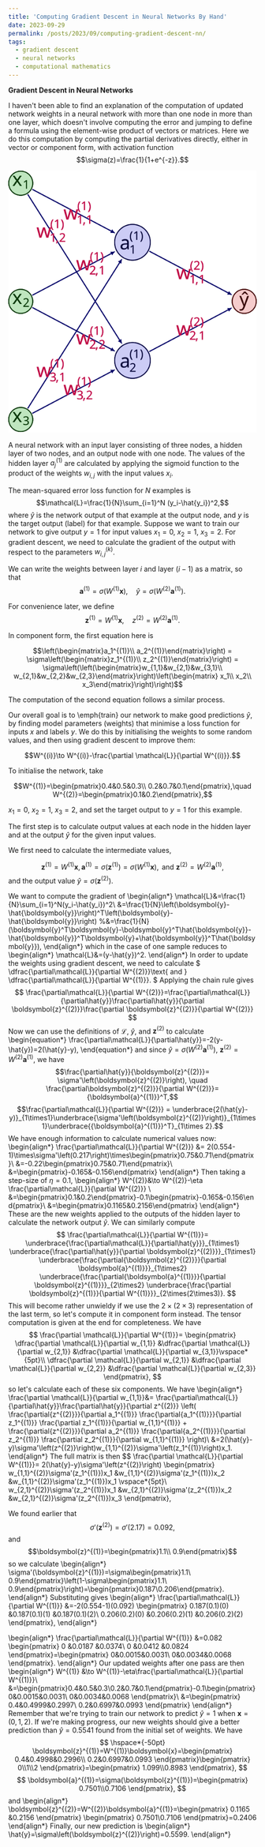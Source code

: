 ```yaml
---
title: 'Computing Gradient Descent in Neural Networks By Hand'
date: 2023-09-29
permalink: /posts/2023/09/computing-gradient-descent-nn/
tags:
  - gradient descent
  - neural networks
  - computational mathematics
---
```


**Gradient Descent in Neural Networks**

I haven't been able to find an explanation of the computation of updated network weights in a neural network with more than one node in more than one layer, which doesn't involve computing the error and jumping to define a formula using the element-wise product of vectors or matrices. 
Here we do this computation by computing the partial derivatives directly, either in vector or component form, with activation function $$\sigma(z)=\frac{1}{1+e^{-z}}.$$

![A simple neural network](nn.svg)

A neural network with an input layer consisting of three nodes, a hidden layer of two nodes, and an output node with one node. The values of the hidden layer $a_j^{(1)}$ are calculated by applying the sigmoid function to the product of the weights $w_{i,j}$ with the input values $x_i$.

The mean-squared error loss function for $N$ examples is $$\mathcal{L}=\frac{1}{N}\sum_{i=1}^N (y_i-\hat{y_i})^2,$$ where $\hat{y}$ is the network output of that example at the output node, and $y$ is the  target output (label) for that example.
Suppose we want to train our network to give output $y=1$ for input values $x_1=0$, $x_2=1$, $x_3=2$. For gradient descent, we need to calculate the gradient of the output with respect to the parameters $w_{i,j}^{(k)}$.

We can write the weights between layer $i$ and layer $(i-1)$ as a matrix, so that $$\boldsymbol{a}^{(1)}=\sigma(W^{(1)}\boldsymbol{x}), \quad \hat{y}=\sigma(W^{(2)}\boldsymbol{a}^{(1)}).$$


For convenience later, we define $$\boldsymbol{z}^{(1)}=W^{(1)}\boldsymbol{x}, \quad z^{(2)}=W^{(2)}\boldsymbol{a}^{(1)}.$$

In component form, the first equation here is

$$\left(\begin{matrix}a_1^{(1)}\\ 
a_2^{(1)}\end{matrix}\right) = \sigma\left(\begin{matrix}z_1^{(1)}\\ 
z_2^{(1)}\end{matrix}\right) = \sigma\left(\left(\begin{matrix}w_{1,1}&w_{2,1}&w_{3,1}\\
w_{2,1}&w_{2,2}&w_{2,3}\end{matrix}\right)\left(\begin{matrix}
x_1\\ 
x_2\\ 
x_3\end{matrix}\right)\right)$$

The computation of the second equation follows a similar process.

Our overall goal is to \emph{train} our network to make good predictions $\hat{y}$, by finding model parameters (weights) that minimise a loss function for inputs $x$ and labels $y$.
We do this by initialising the weights to some random values, and then using gradient descent to improve them:

$$W^{(i)}\to W^{(i)}-\frac{\partial \mathcal{L}}{\partial W^{(i)}}.$$

To initialise the network, take 

$$W^{(1)}=\begin{pmatrix}0.4&0.5&0.3\\ 0.2&0.7&0.1\end{pmatrix},\quad W^{(2)}=\begin{pmatrix}0.1&0.2\end{pmatrix},$$

$x_1=0$, $x_2=1$, $x_3=2$, and set the target output to $y=1$ for this example.

The first step is to calculate output values at each node in the hidden layer and at the output $\hat{y}$ for the given input values.

We first need to calculate the intermediate values, 

$$ \boldsymbol{z}^{(1)}=W^{(1)}\boldsymbol{x},\, \boldsymbol{a}^{(1)}=\sigma(\boldsymbol{z}^{(1)})=\sigma\left(W^{(1)}\boldsymbol{x}\right), \text{ and } \boldsymbol{z}^{(2)}=W^{(2)}\boldsymbol{a}^{(1)},$$
and the output value $\hat{y}=\sigma(\boldsymbol{z}^{(2)}).%=W^{(2)}\boldsymbol{a}^{(1)})=%\sigma\left(W^{(2)}\sigma\left(W^{(1)}\boldsymbol{x}\right)\right).$

We want to compute the gradient of
\begin{align*}
\mathcal{L}&=\frac{1}{N}\sum_{i=1}^N(y_i-\hat{y_i})^2\\
&=\frac{1}{N}\left(\boldsymbol{y}-\hat{\boldsymbol{y}}\right)^T\left(\boldsymbol{y}-\hat{\boldsymbol{y}}\right)
%&=\frac{1}{N}(\boldsymbol{y}^T\boldsymbol{y}-\boldsymbol{y}^T\hat{\boldsymbol{y}}-\hat{\boldsymbol{y}}^T\boldsymbol{y}+\hat{\boldsymbol{y}}^T\hat{\boldsymbol{y}}),
\end{align*}
which in the case of one sample reduces to 
\begin{align*}
\mathcal{L}&=(y-\hat{y})^2.
\end{align*}
In order to update the weights using gradient descent, we need to calculate
$
\dfrac{\partial\mathcal{L}}{\partial W^{(2)}}\text{ and  } \dfrac{\partial\mathcal{L}}{\partial W^{(1)}}.
$
Applying the chain rule gives
$$
\frac{\partial\mathcal{L}}{\partial W^{(2)}}=\frac{\partial\mathcal{L}}{\partial\hat{y}}\frac{\partial\hat{y}}{\partial \boldsymbol{z}^{(2)}}\frac{\partial \boldsymbol{z}^{(2)}}{\partial W^{(2)}}
$$
Now we can use the definitions of $\mathcal{L}$, $\hat{y}$, and $\boldsymbol{z}^{(2)}$ to calculate
\begin{equation*}
\frac{\partial\mathcal{L}}{\partial\hat{y}}=-2(y-\hat{y})=2(\hat{y}-y),
\end{equation*}
and since $\hat{y}=\sigma\left(W^{(2)}\boldsymbol{a}^{(1)}\right)$, $\boldsymbol{z}^{(2)}=W^{(2)}\boldsymbol{a}^{(1)}$, we have
$$\frac{\partial\hat{y}}{\boldsymbol{z}^{(2)}}= \sigma'\left(\boldsymbol{z}^{(2)}\right), \quad \frac{\partial\boldsymbol{z}^{(2)}}{\partial W^{(2)}}={\boldsymbol{a}^{(1)}}^T,$$
$$\frac{\partial\mathcal{L}}{\partial W^{(2)}} = \underbrace{2(\hat{y}-y)}_{1\times1}\underbrace{\sigma'\left(\boldsymbol{z}^{(2)}\right)}_{1\times1}\underbrace{{\boldsymbol{a}^{(1)}}^T}_{1\times 2}.$$
We have enough information to calculate numerical values now:
\begin{align*}
\frac{\partial\mathcal{L}}{\partial W^{(2)}}
&= 2(0.554-1)\times\sigma'\left(0.217\right)\times\begin{pmatrix}0.75&0.71\end{pmatrix}\\
&=-0.22\begin{pmatrix}0.75&0.71\end{pmatrix}\\
&=\begin{pmatrix}-0.165&-0.156\end{pmatrix}
\end{align*}
Then taking a step-size of $\eta=0.1$,
\begin{align*}
W^{(2)}&\to W^{(2)}-\eta \frac{\partial\mathcal{L}}{\partial W^{(2)}} \\
&=\begin{pmatrix}0.1&0.2\end{pmatrix}-0.1\begin{pmatrix}-0.165&-0.156\end{pmatrix}\\
&=\begin{pmatrix}0.1165&0.2156\end{pmatrix}
\end{align*}
These are the new weights applied to the outputs of the hidden layer to calculate the network output $\hat{y}$.
We can similarly compute
$$
\frac{\partial\mathcal{L}}{\partial W^{(1)}}= 
\underbrace{\frac{\partial\mathcal{L}}{\partial\hat{y}}}_{1\times1}
\underbrace{\frac{\partial\hat{y}}{\partial \boldsymbol{z}^{(2)}}}_{1\times1}
\underbrace{\frac{\partial{\boldsymbol{z}^{(2)}}}{\partial \boldsymbol{a}^{(1)}}}_{1\times2}
\underbrace{\frac{\partial{\boldsymbol{a}^{(1)}}}{\partial \boldsymbol{z}^{(1)}}}_{2\times2}
\underbrace{\frac{\partial \boldsymbol{z}^{(1)}}{\partial W^{(1)}}}_{2\times(2\times3)}.
$$
This will become rather unwieldy if we use the $2\times(2\times 3)$ representation of the last term, so let's compute it in component form instead. The tensor computation is given at the end for completeness.
We have
$$
\frac{\partial \mathcal{L}}{\partial W^{(1)}}=
\begin{pmatrix}
\dfrac{\partial \mathcal{L}}{\partial w_{1,1}}
&\dfrac{\partial \mathcal{L}}{\partial w_{2,1}}
&\dfrac{\partial \mathcal{L}}{\partial w_{3,1}}\vspace*{5pt}\\
\dfrac{\partial \mathcal{L}}{\partial w_{2,1}}
&\dfrac{\partial \mathcal{L}}{\partial w_{2,2}}
&\dfrac{\partial \mathcal{L}}{\partial w_{2,3}}
\end{pmatrix},
$$
so let's calculate each of these six components.
We have 
\begin{align*}
\frac{\partial \mathcal{L}}{\partial w_{1,1}}&=
\frac{\partial\mathcal{L}}{\partial\hat{y}}\frac{\partial\hat{y}}{\partial z^{(2)}}
\left(
\frac{\partial{z^{(2)}}}{\partial a_1^{(1)}}
\frac{\partial{a_1^{(1)}}}{\partial z_1^{(1)}}
\frac{\partial z_1^{(1)}}{\partial w_{1,1}^{(1)}}
+
\frac{\partial{z^{(2)}}}{\partial a_2^{(1)}}
\frac{\partial{a_2^{(1)}}}{\partial z_2^{(1)}}
\frac{\partial z_2^{(1)}}{\partial w_{1,1}^{(1)}}
\right)\\
&=2(\hat{y}-y)\sigma'\left(z^{(2)}\right)w_{1,1}^{(2)}\sigma'\left(z_1^{(1)}\right)x_1.
\end{align*}
The full matrix is then
$$
\frac{\partial \mathcal{L}}{\partial W^{(1)}}=
2(\hat{y}-y)\sigma'\left(z^{(2)}\right)
\begin{pmatrix}
w_{1,1}^{(2)}\sigma'(z_1^{(1)})x_1
&w_{1,1}^{(2)}\sigma'(z_1^{(1)})x_2
&w_{1,1}^{(2)}\sigma'(z_1^{(1)})x_1
\vspace*{5pt}\\
w_{2,1}^{(2)}\sigma'(z_2^{(1)})x_1
&w_{2,1}^{(2)}\sigma'(z_2^{(1)})x_2
&w_{2,1}^{(2)}\sigma'(z_2^{(1)})x_3
\end{pmatrix},

We found earlier that $$\sigma'(\boldsymbol{z}^{(2)})=\sigma'(2.17)=0.092,$$ and
$$\boldsymbol{z}^{(1)}=\begin{pmatrix}1.1\\ 0.9\end{pmatrix}$$
so we calculate
\begin{align*}
\sigma'(\boldsymbol{z}^{(1)})=\sigma\begin{pmatrix}1.1\\ 0.9\end{pmatrix}\left(1-\sigma\begin{pmatrix}1.1\\ 0.9\end{pmatrix}\right)=\begin{pmatrix}0.187\\0.206\end{pmatrix}.
\end{align*}
Substituting gives
\begin{align*}
\frac{\partial\mathcal{L}}{\partial W^{(1)}}
&=-2(0.554-1)(0.092)
\begin{pmatrix}
0.187(0.1)(0)
&0.187(0.1)(1)
&0.187(0.1)(2)\\
0.206(0.2)(0)
&0.206(0.2)(1)
&0.206(0.2)(2)
\end{pmatrix},
\end{align*}


\begin{align*}
\frac{\partial\mathcal{L}}{\partial W^{(1)}}
&=0.082
\begin{pmatrix}
0
&0.0187
&0.0374\\
0
&0.0412
&0.0824
\end{pmatrix}=\begin{pmatrix}
0&0.0015&0.0031\\
0&0.0034&0.0068
\end{pmatrix}.
\end{align*}
Our updated weights after one pass are then
\begin{align*}
W^{(1)} &\to W^{(1)}-\eta\frac{\partial\mathcal{L}}{\partial W^{(1)}}\\
&=\begin{pmatrix}0.4&0.5&0.3\\0.2&0.7&0.1\end{pmatrix}-0.1\begin{pmatrix}
0&0.0015&0.0031\\
0&0.0034&0.0068
\end{pmatrix}\\
&=\begin{pmatrix}
0.4&0.4999&0.2997\\
0.2&0.6997&0.0993
\end{pmatrix}
\end{align*}
Remember that we're trying to train our network to predict $\hat{y}=1$ when $\boldsymbol{x}=(0,1,2)$.
If we're making progress, our new weights should give a better prediction than $\hat{y}=0.5541$ found from the initial set of weights.
We have
$$
\hspace*{-50pt}
\boldsymbol{z}^{(1)}=W^{(1)}\boldsymbol{x}=\begin{pmatrix}
0.4&0.4998&0.2996\\
0.2&0.6997&0.0993
\end{pmatrix}\begin{pmatrix}
0\\1\\2
\end{pmatrix}=\begin{pmatrix}
1.099\\0.8983
\end{pmatrix},
$$
$$
\boldsymbol{a}^{(1)}=\sigma(\boldsymbol{z}^{(1)})=\begin{pmatrix}
0.7501\\0.7106
\end{pmatrix},
$$
and
\begin{align*}
\boldsymbol{z}^{(2)}=W^{(2)}\boldsymbol{a}^{(1)}=\begin{pmatrix}
0.1165 &0.2156
\end{pmatrix}
\begin{pmatrix}
0.7501\\0.7106
\end{pmatrix}=0.2406
\end{align*}
Finally, our new prediction is
\begin{align*}
\hat{y}=\sigma\left(\boldsymbol{z}^{(2)}\right)=0.5599.
\end{align*}
